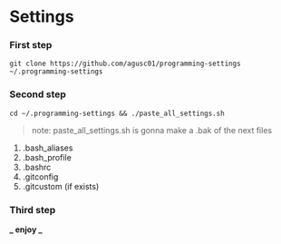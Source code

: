 # Settings

### First step

```
git clone https://github.com/agusc01/programming-settings ~/.programming-settings
```

### Second step

```
cd ~/.programming-settings && ./paste_all_settings.sh
```

> note: paste_all_settings.sh is gonna make a .bak of the next files

1. .bash_aliases
1. .bash_profile
1. .bashrc
1. .gitconfig
1. .gitcustom (if exists)

### Third step

**_ enjoy _**
